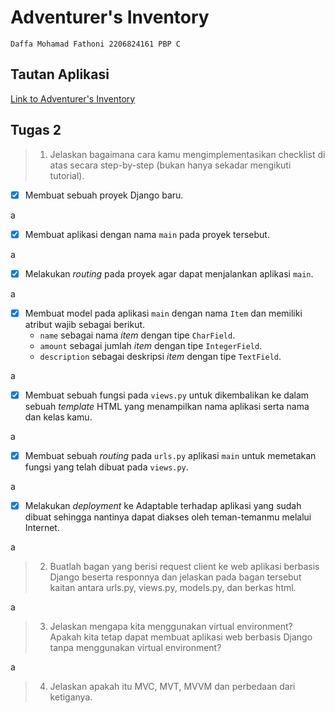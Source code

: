 # Adventurer's Inventory
`Daffa Mohamad Fathoni 2206824161
PBP C`

## Tautan Aplikasi
[Link to Adventurer's Inventory](https://adventurers-inventory.adaptable.app/main)

## Tugas 2
>1. Jelaskan bagaimana cara kamu mengimplementasikan checklist di atas secara step-by-step (bukan hanya sekadar mengikuti tutorial).

 - [x] Membuat sebuah proyek Django baru.

 a

 - [x]  Membuat aplikasi dengan nama `main` pada proyek tersebut.

a

 - [x] Melakukan *routing* pada proyek agar dapat menjalankan aplikasi `main`.

a

 - [x] Membuat model pada aplikasi `main` dengan nama `Item` dan memiliki atribut wajib sebagai berikut.
    + `name` sebagai nama *item* dengan tipe `CharField`.
    + `amount` sebagai jumlah *item* dengan tipe `IntegerField`.
    + `description` sebagai deskripsi *item* dengan tipe `TextField`.

a

 - [x] Membuat sebuah fungsi pada `views.py` untuk dikembalikan ke dalam sebuah *template* HTML yang menampilkan nama aplikasi serta nama dan kelas kamu.

a

 - [x] Membuat sebuah *routing* pada `urls.py` aplikasi `main` untuk memetakan fungsi yang telah dibuat pada `views.py`.

a

 - [x] Melakukan *deployment* ke Adaptable terhadap aplikasi yang sudah dibuat sehingga nantinya dapat diakses oleh teman-temanmu melalui Internet.

a


>2. Buatlah bagan yang berisi request client ke web aplikasi berbasis Django beserta responnya dan jelaskan pada bagan tersebut kaitan antara urls.py, views.py, models.py, dan berkas html.

a


>3. Jelaskan mengapa kita menggunakan virtual environment? Apakah kita tetap dapat membuat aplikasi web berbasis Django tanpa menggunakan virtual environment?

a

>4. Jelaskan apakah itu MVC, MVT, MVVM dan perbedaan dari ketiganya.